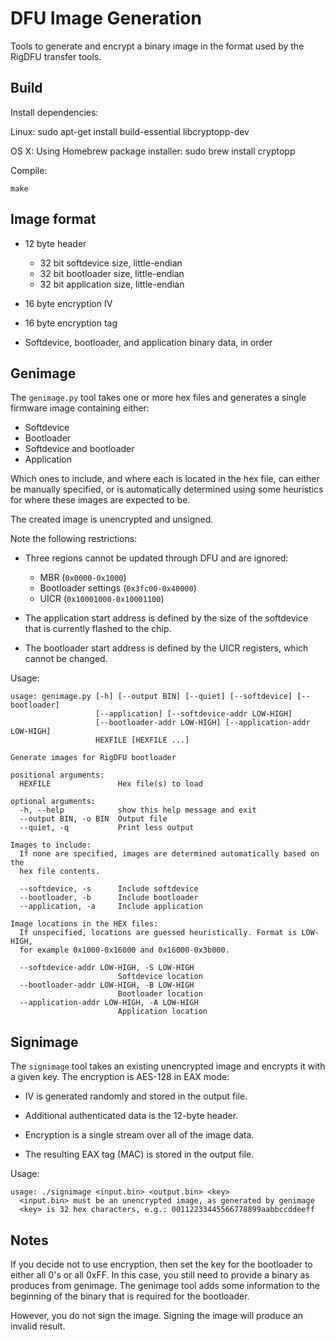 DFU Image Generation
====================

Tools to generate and encrypt a binary image in the format used by
the RigDFU transfer tools.


Build
-----

Install dependencies:

Linux:
    sudo apt-get install build-essential libcryptopp-dev

OS X:
Using Homebrew package installer:
    sudo brew install cryptopp

Compile:

    make


Image format
------------

* 12 byte header

    * 32 bit softdevice size, little-endian
    * 32 bit bootloader size, little-endian
    * 32 bit application size, little-endian

* 16 byte encryption IV

* 16 byte encryption tag

* Softdevice, bootloader, and application binary data, in order


Genimage
--------

The `genimage.py` tool takes one or more hex files and generates a
single firmware image containing either:

* Softdevice
* Bootloader
* Softdevice and bootloader
* Application

Which ones to include, and where each is located in the hex file, can
either be manually specified, or is automatically determined using some
heuristics for where these images are expected to be.

The created image is unencrypted and unsigned.

Note the following restrictions:

* Three regions cannot be updated through DFU and are ignored:

    * MBR (`0x0000-0x1000`)
    * Bootloader settings (`0x3fc00-0x40000`)
    * UICR (`0x10001000-0x10001100`)

* The application start address is defined by the size of the
  softdevice that is currently flashed to the chip.

* The bootloader start address is defined by the UICR registers, which
  cannot be changed.

Usage:

    usage: genimage.py [-h] [--output BIN] [--quiet] [--softdevice] [--bootloader]
                       [--application] [--softdevice-addr LOW-HIGH]
                       [--bootloader-addr LOW-HIGH] [--application-addr LOW-HIGH]
                       HEXFILE [HEXFILE ...]

    Generate images for RigDFU bootloader

    positional arguments:
      HEXFILE               Hex file(s) to load

    optional arguments:
      -h, --help            show this help message and exit
      --output BIN, -o BIN  Output file
      --quiet, -q           Print less output

    Images to include:
      If none are specified, images are determined automatically based on the
      hex file contents.

      --softdevice, -s      Include softdevice
      --bootloader, -b      Include bootloader
      --application, -a     Include application

    Image locations in the HEX files:
      If unspecified, locations are guessed heuristically. Format is LOW-HIGH,
      for example 0x1000-0x16000 and 0x16000-0x3b000.

      --softdevice-addr LOW-HIGH, -S LOW-HIGH
                            Softdevice location
      --bootloader-addr LOW-HIGH, -B LOW-HIGH
                            Bootloader location
      --application-addr LOW-HIGH, -A LOW-HIGH
                            Application location

Signimage
---------

The `signimage` tool takes an existing unencrypted image and encrypts
it with a given key.  The encryption is AES-128 in EAX mode:

* IV is generated randomly and stored in the output file.

* Additional authenticated data is the 12-byte header.

* Encryption is a single stream over all of the image data.

* The resulting EAX tag (MAC) is stored in the output file.

Usage:

    usage: ./signimage <input.bin> <output.bin> <key>
      <input.bin> must be an unencrypted image, as generated by genimage
      <key> is 32 hex characters, e.g.: 00112233445566778899aabbccddeeff

Notes
---------

If you decide not to use encryption, then set the key for the bootloader to
either all 0's or all 0xFF.  In this case, you still need to provide a binary
as produces from genimage.  The genimage tool adds some information to the
beginning of the binary that is required for the bootloader.

However, you do not sign the image.  Signing the image will produce an
invalid result.